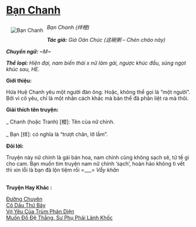 <a href="https://utruyen.com/ban-chanh/16633/" title="Bạn Chanh"><h1>Bạn Chanh</h1></a><div style="display:table"><img align="right" style="float: left; padding: 10px;" src="https://utruyen.com/images/story/200x260/ban-chanh.jpg" alt="Bạn Chanh"><i>Bạn Chanh (绊橙)</i><p></p><b><i>Tác giả:</i></b><i> Giá Oản Chúc (这碗粥 – Chén cháo này)</i><p></p><b><i>Chuyển ngữ: </i></b><i>~M~</i><p></p><b><i>Thể loại: </i></b><i>Hiện đại, nam biến thái x nữ làm gái, ngược khúc đầu, sủng ngọt khúc sau, HE.<p></p></i><p></p><b>Giới thiệu:</b><p></p>Hứa Huệ Chanh yêu một người đàn ông. Hoặc, không thể gọi là “một người”. Bởi vì cô yêu, chỉ là một nhân cách khác mà bản thể đã phân liệt ra mà thôi.<p></p><b>Giải thích tên truyện: </b><p></p>_ Chanh (hoặc Tranh) [橙]: Tên của nữ chính.<p></p>_ Bạn [绊]: có nghĩa là “trượt chân, lỡ lầm”.<p></p><b>Đôi lời:</b><p></p>Truyện này nữ chính là gái bán hoa, nam chính cũng không sạch sẽ, tử tế gì cho cam. Bạn muốn tìm truyện nam nữ chính ‘sạch’, hoàn hảo không tì vết thì xin lỗi là bạn đã lộn tiệm rồi =___= *Vẫy khăn*</div><p><br><b>Truyện Hay Khác :</b></p><a href="https://utruyen.com/duong-chuyen/20867/" alt="Đường Chuyên">Đường Chuyên</a><br/><a href="https://github.com/quanluxury/truyenhot/tree/master/truyenhay/16714/" alt="Cô Dâu Thứ Bảy">Cô Dâu Thứ Bảy</a><br/><a href="https://github.com/quanluxury/ngontinhhot/tree/master/truyenhay/11389/" alt="Vợ Yêu Của Trùm Phản Diện">Vợ Yêu Của Trùm Phản Diện</a><br/><a href="https://github.com/quanluxury/ngontinhhot/tree/master/truyenhay/17002/" alt="Muốn Đồ Đệ Thẳng, Sư Phụ Phải Lãnh Khốc">Muốn Đồ Đệ Thẳng, Sư Phụ Phải Lãnh Khốc</a><br/>